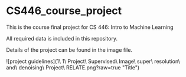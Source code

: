 # CS446_course_project

This is the course final project for CS 446: Intro to Machine Learning

All required data is included in this repository.

Details of the project can be found in the image file.

![project guidelines](1\ 1\ Project\ Supervised\ Image\ super\ resolution\ and\ denoising\ Project\ RELATE.png?raw=true "Title")
